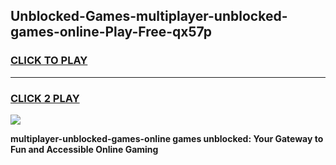 
## Unblocked-Games-multiplayer-unblocked-games-online-Play-Free-qx57p
<h3>
<a href="https://premium76.site?title=multiplayer-unblocked-games-online&ref=21A">CLICK TO PLAY</a></h3>
<hr>

<h3>
<a href="https://premium76.site?title=multiplayer-unblocked-games-online&ref=21A">CLICK 2 PLAY</a>
  
</h3>

<a href="https://premium76.site?title=multiplayer-unblocked-games-online&ref=21A"><img src="https://clearcache.store/games.png"></a>


**multiplayer-unblocked-games-online games unblocked: Your Gateway to Fun and Accessible Online Gaming**
